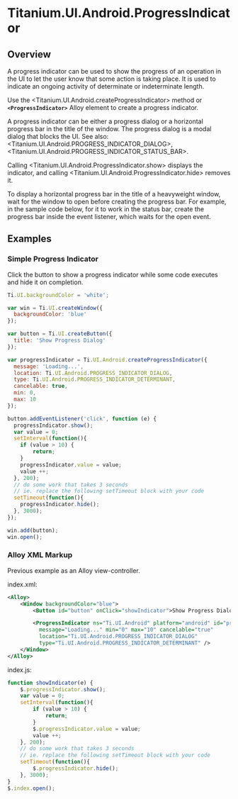 # Titanium.UI.Android.ProgressIndicator

<TypeHeader/>

## Overview

A progress indicator can be used to show the progress of an operation in the UI to let the
user know that some action is taking place. It is used to indicate an ongoing activity of
determinate or indeterminate length.

Use the <Titanium.UI.Android.createProgressIndicator> method or **`<ProgressIndicator>`** Alloy
element to create a progress indicator.

A progress indicator can be either a progress dialog or a horizontal progress bar in the title 
of the window. The progress dialog is a modal dialog that blocks the UI. See also: 
<Titanium.UI.Android.PROGRESS_INDICATOR_DIALOG>,
<Titanium.UI.Android.PROGRESS_INDICATOR_STATUS_BAR>.

Calling <Titanium.UI.Android.ProgressIndicator.show> displays the indicator, 
and calling <Titanium.UI.Android.ProgressIndicator.hide> removes it.

To display a horizontal progress bar in the title of a heavyweight window,
wait for the window to open before creating the progress bar.
For example, in the sample code below, for it to work in the status bar,
create the progress bar inside the event listener, which waits for the open event.

## Examples

### Simple Progress Indicator

Click the button to show a progress indicator while
some code executes and hide it on completion.

``` js
Ti.UI.backgroundColor = 'white';

var win = Ti.UI.createWindow({
  backgroundColor: 'blue'
});

var button = Ti.UI.createButton({
  title: 'Show Progress Dialog'
});

var progressIndicator = Ti.UI.Android.createProgressIndicator({
  message: 'Loading...',
  location: Ti.UI.Android.PROGRESS_INDICATOR_DIALOG,
  type: Ti.UI.Android.PROGRESS_INDICATOR_DETERMINANT,
  cancelable: true,
  min: 0,
  max: 10
});

button.addEventListener('click', function (e) {
  progressIndicator.show();
  var value = 0;
  setInterval(function(){
    if (value > 10) {
        return;
    }
    progressIndicator.value = value;
    value ++;
  }, 200);
  // do some work that takes 3 seconds
  // ie. replace the following setTimeout block with your code
  setTimeout(function(){
    progressIndicator.hide();
  }, 3000);
});

win.add(button);
win.open();
```

### Alloy XML Markup

Previous example as an Alloy view-controller.

index.xml:
``` xml
<Alloy>
    <Window backgroundColor="blue">
        <Button id="button" onClick="showIndicator">Show Progress Dialog</Button>

        <ProgressIndicator ns="Ti.UI.Android" platform="android" id="progressIndicator"
          message="Loading..." min="0" max="10" cancelable="true"
          location="Ti.UI.Android.PROGRESS_INDICATOR_DIALOG"
          type="Ti.UI.Android.PROGRESS_INDICATOR_DETERMINANT" />
    </Window>
</Alloy>
```

index.js:
``` js
function showIndicator(e) {
    $.progressIndicator.show();
    var value = 0;
    setInterval(function(){
        if (value > 10) {
            return;
        }
        $.progressIndicator.value = value;
        value ++;
    }, 200);
    // do some work that takes 3 seconds
    // ie. replace the following setTimeout block with your code
    setTimeout(function(){
        $.progressIndicator.hide();
    }, 3000);
}
$.index.open();
```

<ApiDocs/>
